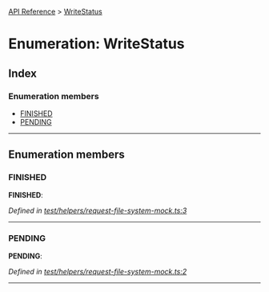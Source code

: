 [API Reference](../README.md) > [WriteStatus](../enums/writestatus.md)

# Enumeration: WriteStatus

## Index

### Enumeration members

* [FINISHED](writestatus.md#finished)
* [PENDING](writestatus.md#pending)

---

## Enumeration members

<a id="finished"></a>

###  FINISHED

**FINISHED**: 

*Defined in [test/helpers/request-file-system-mock.ts:3](https://github.com/repux/repux-lib/blob/09025a1/test/helpers/request-file-system-mock.ts#L3)*

___
<a id="pending"></a>

###  PENDING

**PENDING**: 

*Defined in [test/helpers/request-file-system-mock.ts:2](https://github.com/repux/repux-lib/blob/09025a1/test/helpers/request-file-system-mock.ts#L2)*

___

